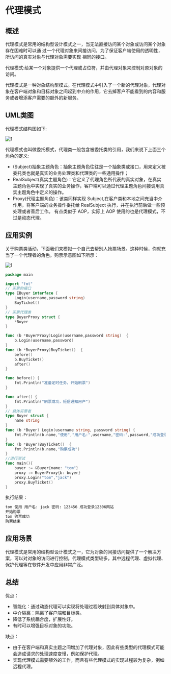 # 代理模式

## 概述

代理模式是常用的结构型设计模式之一，当无法直接访问某个对象或访问某个对象存在困难时可以通
过一个代理对象来间接访问，为了保证客户端使用的透明性，所访问的真实对象与代理对象需要实现
相同的接口。

代理模式:给某一个对象提供一个代理或占位符，并由代理对象来控制对原对象的访问。

代理模式是一种对象结构型模式。在代理模式中引入了一个新的代理对象，代理对象在客户端对象和目标对象之间起到中介的作用，它去掉客户不能看到的内容和服务或者增添客户需要的额外的新服务。

## UML类图

代理模式结构图如下:

![1](https://doc.shiyanlou.com/courses/1851/1240622/47bc127cc51f557f33fe9d09f58bc8e7-0)

代理模式也叫做委托模式，代理类一般包含被委托类的引用，我们来说下上面三个角色的定义:

- (Subject)抽象主题角色：抽象主题角色往往是一个抽象类或接口，用来定义被委托类也就是真实的业务处理类和代理类的一些通用操作；
- RealSubject(真实主题角色)：它定义了代理角色所代表的真实对象，在真实主题角色中实现了真实的业务操作，客户端可以通过代理主题角色间接调用真实主题角色中定义的操作。
- Proxy(代理主题角色)：该类同样实现 Subject,在客户类和本地之间充当中介作用，将客户端的业务操作委托给 RealSubject 执行，并在执行前后做一些预处理或者善后工作。 有点类似于 AOP，实际上 AOP 使用的也是代理模式，不过是动态代理。

## 应用实例

关于购票类活动，下面我们来模拟一个自己去帮别人抢票场景。这种时候，你就充当了一个代理者的角色。购票示意图如下所示：

![1](https://doc.shiyanlou.com/courses/1851/1240622/8ceeff32dedf483a46cbd84115e03827-0)

```go
package main

import "fmt"
// 买票的接口
type IBuyer interface {
    Login(username,password string)
    BuyTicket()
}
// 买票代理类
type BuyerProxy struct {
    *Buyer
}

func (b *BuyerProxy)Login(username,password string)  {
    b.Login(username,password)
}
func (b *BuyerProxy)BuyTicket()  {
    before()
    b.BuyTicket()
    after()
}

func before() {
    fmt.Println("准备定时任务，开始刷票")
}

func after() {
    fmt.Println("刷票成功，短信通知用户")
}
// 具体买票者
type Buyer struct {
    name string
}
func (b *Buyer) Login(username string, password string) {
	fmt.Println(b.name,"使用","用户名:",username,"密码:",password,"成功登录12306网站")
}
func (b *Buyer)BuyTicket()  {
    fmt.Println(b.name,"购票成功")
}
//进行测试
func main(){
    buyer := &Buyer{name: "tom"}
    proxy := BuyerProxy{b: buyer}
    proxy.Login("tom","jack")
    proxy.BuyTicket()
}
```

执行结果：

```sh
tom 使用 用户名: jack 密码: 123456 成功登录12306网站
开始购票
tom 购票成功
购票结束
```

## 应用场景

代理模式是常用的结构型设计模式之一，它为对象的间接访问提供了一个解决方案，可以对对象的访问进行控制。代理模式类型较多，其中远程代理、虚拟代理、保护代理等在软件开发中应用非常广泛。

## 总结

优点：

- 智能化：通过动态代理可以实现将处理过程映射到具体对象中。
- 中介隔离：隔离了客户端和目标类。
- 降低了系统耦合度，扩展性好。
- 有时可以增强目标对象的功能。

缺点：

- 由于在客户端和真实主题之间增加了代理对象，因此有些类型的代理模式可能会造成请求的处理速度变慢，例如保护代理。
- 实现代理模式需要额外的工作，而且有些代理模式的实现过程较为复杂，例如远程代理。



